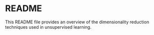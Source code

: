 # README

This README file provides an overview of the dimensionality reduction techniques used in unsupervised learning.
